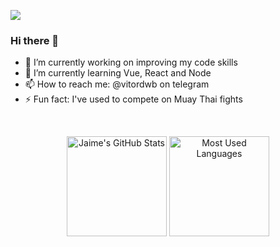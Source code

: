 ![](https://komarev.com/ghpvc/?username=vitordwb&style=flat-square)
### Hi there 👋

- 🔭 I’m currently working on improving my code skills
- 🌱 I’m currently learning Vue, React and Node
- 📫 How to reach me: @vitordwb on telegram
- ⚡ Fun fact: I've used to compete on Muay Thai fights
<!-- - 👯 I’m looking to collaborate on open source projects
- 🤔 I’m looking for help with Web Development in general
- 💬 Ask me about anything (probably I won't know the answer) -->

<!-- ![Metrics](https://metrics.lecoq.io/vitordwb) -->

<br>
<!-- <hr>
 -->
<p align="center">
    <img alt="Jaime's GitHub Stats" height="160em"  src="https://github-readme-stats.vercel.app/api?username=vitordwb&theme=default&show_icons=true&bg_color=00000000">
    <img alt="Most Used Languages" height="160em" src="https://github-readme-stats.vercel.app/api/top-langs/?username=vitordwb&hide=html&layout=compact&theme=default&bg_color=00000000">
</p>
